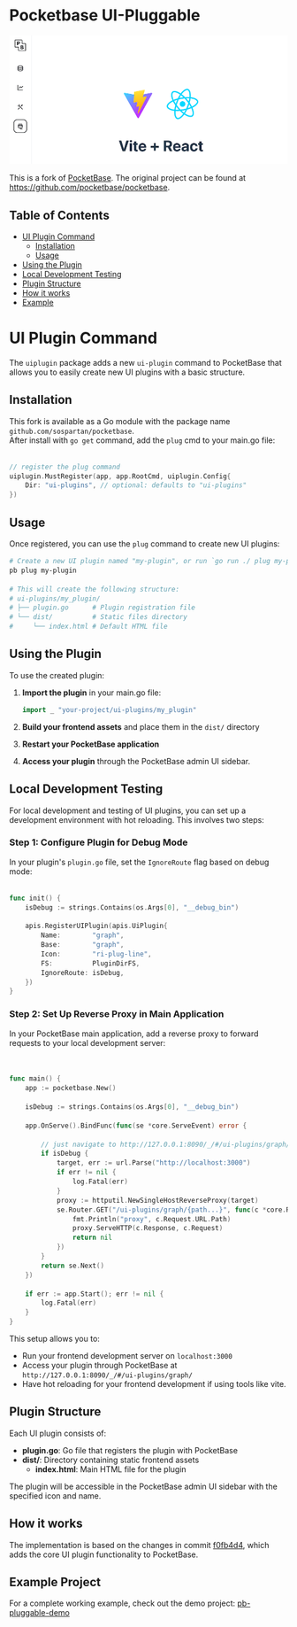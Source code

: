 # Pocketbase UI-Pluggable

![Demo Screenshot](demo-screenshot.png)

This is a fork of [PocketBase](https://github.com/pocketbase/pocketbase). The original project can be found at https://github.com/pocketbase/pocketbase.

## Table of Contents

- [UI Plugin Command](#ui-plugin-command)
  - [Installation](#installation)
  - [Usage](#usage)
- [Using the Plugin](#using-the-plugin)
- [Local Development Testing](#local-development-testing)
- [Plugin Structure](#plugin-structure)
- [How it works](#how-it-works)
- [Example](#example-project)

# UI Plugin Command

The `uiplugin` package adds a new `ui-plugin` command to PocketBase that allows you to easily create new UI plugins with a basic structure.

## Installation

This fork is available as a Go module with the package name `github.com/sospartan/pocketbase`.   
 After install with `go get` command, add the `plug` cmd to your main.go file:

```go

// register the plug command
uiplugin.MustRegister(app, app.RootCmd, uiplugin.Config{
	Dir: "ui-plugins", // optional: defaults to "ui-plugins"
})
```

## Usage

Once registered, you can use the `plug` command to create new UI plugins:

```bash
# Create a new UI plugin named "my-plugin", or run `go run ./ plug my-plugin` with source code
pb plug my-plugin

# This will create the following structure:
# ui-plugins/my_plugin/
# ├── plugin.go      # Plugin registration file
# └── dist/          # Static files directory
#     └── index.html # Default HTML file
```



## Using the Plugin

To use the created plugin:

1. **Import the plugin** in your main.go file:
   ```go
   import _ "your-project/ui-plugins/my_plugin"
   ```

2. **Build your frontend assets** and place them in the `dist/` directory

3. **Restart your PocketBase application**

4. **Access your plugin** through the PocketBase admin UI sidebar.

## Local Development Testing

For local development and testing of UI plugins, you can set up a development environment with hot reloading. This involves two steps:

### Step 1: Configure Plugin for Debug Mode

In your plugin's `plugin.go` file, set the `IgnoreRoute` flag based on debug mode:

```go

func init() {
    isDebug := strings.Contains(os.Args[0], "__debug_bin")

    apis.RegisterUIPlugin(apis.UiPlugin{
        Name:        "graph",
        Base:        "graph",
        Icon:        "ri-plug-line",
        FS:          PluginDirFS,
        IgnoreRoute: isDebug,
    })
}
```

### Step 2: Set Up Reverse Proxy in Main Application

In your PocketBase main application, add a reverse proxy to forward requests to your local development server:

```go


func main() {
    app := pocketbase.New()
    
    isDebug := strings.Contains(os.Args[0], "__debug_bin")
    
    app.OnServe().BindFunc(func(se *core.ServeEvent) error {

        // just navigate to http://127.0.0.1:8090/_/#/ui-plugins/graph/ which will use this proxy to access the graph ui local dev server
        if isDebug {
            target, err := url.Parse("http://localhost:3000")
            if err != nil {
                log.Fatal(err)
            }
            proxy := httputil.NewSingleHostReverseProxy(target)
            se.Router.GET("/ui-plugins/graph/{path...}", func(c *core.RequestEvent) error {
                fmt.Println("proxy", c.Request.URL.Path)
                proxy.ServeHTTP(c.Response, c.Request)
                return nil
            })
        }
        return se.Next()
    })
    
    if err := app.Start(); err != nil {
        log.Fatal(err)
    }
}
```

This setup allows you to:
- Run your frontend development server on `localhost:3000`
- Access your plugin through PocketBase at `http://127.0.0.1:8090/_/#/ui-plugins/graph/`
- Have hot reloading for your frontend development if using tools like vite.

## Plugin Structure

Each UI plugin consists of:

- **plugin.go**: Go file that registers the plugin with PocketBase
- **dist/**: Directory containing static frontend assets
  - **index.html**: Main HTML file for the plugin

The plugin will be accessible in the PocketBase admin UI sidebar with the specified icon and name. 

## How it works   

The implementation is based on the changes in commit [f0fb4d4](https://github.com/pocketbase/pocketbase/commit/f0fb4d463d214145ff9d3daa8c584c93a5a7f700), which adds the core UI plugin functionality to PocketBase.

## Example Project

For a complete working example, check out the demo project: [pb-pluggable-demo](https://github.com/sospartan/pb-plugable-demo)
